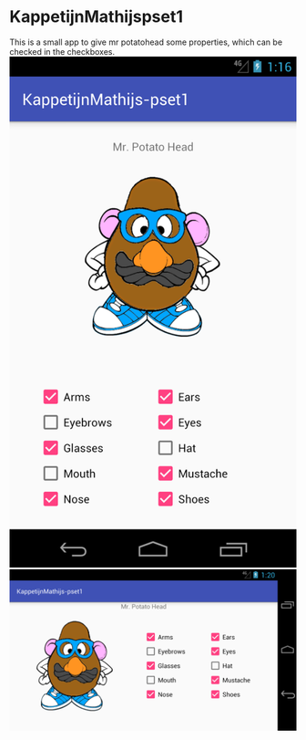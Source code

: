 # KappetijnMathijspset1
This is a small app to give mr potatohead some properties, which can be checked in the checkboxes.
![Potrait Screen](https://raw.githubusercontent.com/hellvox/KappetijnMathijspset1/master/doc/Screenshot_1509625015.png)
![Landscape Screen](https://raw.githubusercontent.com/hellvox/KappetijnMathijspset1/master/doc/Screenshot_1509625245.png)
